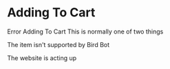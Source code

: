 # Adding To Cart

Error Adding To Cart
This is normally one of two things

The item isn't supported by Bird Bot

The website is acting up

